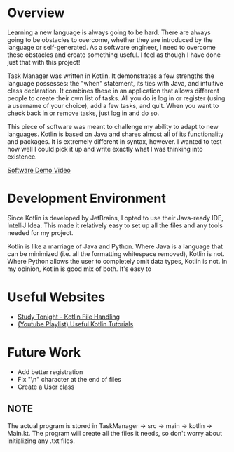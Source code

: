 # Overview

Learning a new language is always going to be hard. There are always going to be obstacles to overcome, whether they are introduced by the language or self-generated. As a software engineer, I need to overcome these obstacles and create something useful. I feel as though I have done just that with this project!

Task Manager was written in Kotlin. It demonstrates a few strengths the language possesses: the "when" statement, its ties with Java, and intuitive class declaration. It combines these in an application that allows different people to create their own list of tasks. All you do is log in or register (using a username of your choice), add a few tasks, and quit. When you want to check back in or remove tasks, just log in and do so.

This piece of software was meant to challenge my ability to adapt to new languages. Kotlin is based on Java and shares almost all of its functionality and packages. It is extremely different in syntax, however. I wanted to test how well I could pick it up and write exactly what I was thinking into existence.

[Software Demo Video](https://youtu.be/fyjRUFUNOIM)

# Development Environment

Since Kotlin is developed by JetBrains, I opted to use their Java-ready IDE, IntelliJ Idea. This made it relatively easy to set up all the files and any tools needed for my project.

Kotlin is like a marriage of Java and Python. Where Java is a language that can be minimized (i.e. all the formatting whitespace removed), Kotlin is not. Where Python allows the user to completely omit data types, Kotlin is not. In my opinion, Kotlin is good mix of both. It's easy to 

# Useful Websites

- [Study Tonight - Kotlin File Handling](https://www.studytonight.com/kotlin/kotlin-file-handling)
- [(Youtube Playlist) Useful Kotlin Tutorials](https://www.youtube.com/playlist?list=PLrnPJCHvNZuAIbejjZA1kGfLeA8ZpICB2)

# Future Work

- Add better registration
- Fix "\n" character at the end of files
- Create a User class

## NOTE
The actual program is stored in TaskManager -> src -> main -> kotlin -> Main.kt. The program will create all the files it needs, so don't worry about initializing any .txt files.
